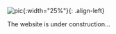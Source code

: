 ![pic](https://img2.imgtp.com/2024/01/28/aRtIJYPL.jpg){:width="25%"}{: .align-left}

The website is under construction...

